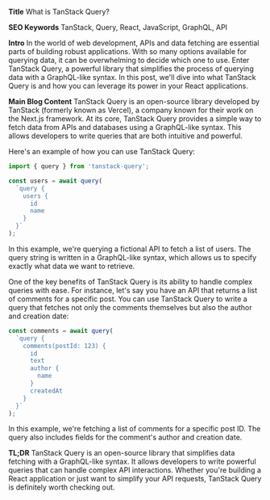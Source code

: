 **Title**
What is TanStack Query?

**SEO Keywords**
TanStack, Query, React, JavaScript, GraphQL, API

**Intro**
In the world of web development, APIs and data fetching are essential parts of building robust applications. With so many options available for querying data, it can be overwhelming to decide which one to use. Enter TanStack Query, a powerful library that simplifies the process of querying data with a GraphQL-like syntax. In this post, we'll dive into what TanStack Query is and how you can leverage its power in your React applications.

**Main Blog Content**
TanStack Query is an open-source library developed by TanStack (formerly known as Vercel), a company known for their work on the Next.js framework. At its core, TanStack Query provides a simple way to fetch data from APIs and databases using a GraphQL-like syntax. This allows developers to write queries that are both intuitive and powerful.

Here's an example of how you can use TanStack Query:
```javascript
import { query } from 'tanstack-query';

const users = await query(
  `query {
    users {
      id
      name
    }
  }`
);
```
In this example, we're querying a fictional API to fetch a list of users. The query string is written in a GraphQL-like syntax, which allows us to specify exactly what data we want to retrieve.

One of the key benefits of TanStack Query is its ability to handle complex queries with ease. For instance, let's say you have an API that returns a list of comments for a specific post. You can use TanStack Query to write a query that fetches not only the comments themselves but also the author and creation date:
```javascript
const comments = await query(
  `query {
    comments(postId: 123) {
      id
      text
      author {
        name
      }
      createdAt
    }
  }`
);
```
In this example, we're fetching a list of comments for a specific post ID. The query also includes fields for the comment's author and creation date.

**TL;DR**
TanStack Query is an open-source library that simplifies data fetching with a GraphQL-like syntax. It allows developers to write powerful queries that can handle complex API interactions. Whether you're building a React application or just want to simplify your API requests, TanStack Query is definitely worth checking out.